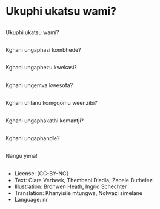 # Ukuphi ukatsu wami?

##
Ukuphi ukatsu wami?

##
Kghani ungaphasi
kombhede?

##
Kghani ungaphezu
kwekasi?

##
Kghani ungemva
kwesofa?

##
Kghani uhlanu
komgqomu weenzibi?

##
Kghani ungaphakathi
komantji?

##
Kghani ungaphandle?

##
Nangu yena!

##
* License: [CC-BY-NC]
* Text: Clare Verbeek, Thembani Dladla, Zanele Buthelezi
* Illustration: Bronwen Heath, Ingrid Schechter
* Translation: Khanyisile mtungwa, Nolwazi simelane
* Language: nr
